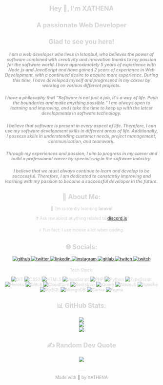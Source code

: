 <div draggable="false" (dragstart)="false;" align="center" style="align: center; text-decoration:none; color: lightgrey; cursor: default; pointer-events:none; user-drag: none;
    -webkit-user-drag: none;
    user-select: none;
    -moz-user-select: none;
    -webkit-user-select: none;
    -ms-user-select: none;">
 <h2 align="center">Hey 👋, I'm XATHENA</h2>

<h2 align="center">A passionate Web Developer</h2>

## Glad to see you here!

<div style="color: darkgray">
    <h5>I am a web developer who lives in Istanbul, who believes the power of software combined with creativity
            and innovation thanks to my passion for the software world. I have approximately 5 years of experience
            with Node.js and JavaScript and have gained 2 years of experience in Web Development, with a continued
            desire to acquire more experience. During this time, I have developed myself and progressed in my career
            by working on various different projects.</h5>

 <h5>I have a philosophy that "Software is not just a job, it's a way of life. Push the boundaries and
            make anything possible." I am always open to learning and improving, and I take the time to keep up
            with the latest developments in software technology.</h5>

 <h5>I believe that software is present in every aspect of life. Therefore, I can use my software
            development skills in different areas of life. Additionally, I possess skills in understanding
            customer needs, project management, communication, and teamwork.</h5>

<h5>Through my experiences and passion, I aim to progress in my career and build a professional
            career by specializing in the software industry.</h5>

<h5>I believe that we must always continue to learn and develop to be successful. Therefore,
            I am dedicated to constantly improving and learning with my passion to become a
            successful developer in the future.</h5>
    </div>

## 💫 About Me:

🌱 I’m currently learning **laravel**

❓ Ask me about anything related to [discord.js](https://discordjs.dev)

⚡ Fun fact: I use mouse a lot when coding.

## 🌐 Socials:

<div align="center">
        <a href="https://github.com/x4th3n4" target="_blank">
            <img src=https://img.shields.io/badge/github-%2324292e.svg?&style=for-the-badge&logo=github&logoColor=white
                 alt=github style="margin-bottom: 5px;"/>
        </a>
        <a href="https://twitter.com/xathenatw" target="_blank">
            <img src=https://img.shields.io/badge/twitter-%2300acee.svg?&style=for-the-badge&logo=twitter&logoColor=white
                 alt=twitter style="margin-bottom: 5px;"/>
        </a>
        <a href="https://linkedin.com/in/yildizbrk" target="_blank">
            <img src=https://img.shields.io/badge/linkedin-%231E77B5.svg?&style=for-the-badge&logo=linkedin&logoColor=white
                 alt=linkedin style="margin-bottom: 5px;"/>
        </a>
        <a href="https://instagram.com/xathenagram" target="_blank">
            <img src=https://img.shields.io/badge/instagram-%23000000.svg?&style=for-the-badge&logo=instagram&logoColor=white
                 alt=instagram style="margin-bottom: 5px;"/>
        </a>
        <a href="https://gitlab.com/devxathena" target="_blank">
            <img src=https://img.shields.io/badge/gitlab-330F63.svg?&style=for-the-badge&logo=gitlab&logoColor=white
                 alt=gitlab style="margin-bottom: 5px;"/>
        </a>
        <a href="https://twitch.tv/xathena_" target="_blank">
            <img src=https://img.shields.io/badge/Twitch-%239146FF.svg?&style=for-the-badge&logo=twitch&logoColor=white
                 alt=twitch style="margin-bottom: 5px;"/>
        </a>
        <a href="https://repl.it/@x4th3n4" target="_blank">
            <img src=https://img.shields.io/badge/repl-it.svg?style=for-the-badge&logo=replit&logoColor=white
                 alt=twitch style="margin-bottom: 5px;"/>
        </a>
</div>

Tech Stack:

![GIT](https://img.shields.io/badge/git-scm.svg?style=for-the-badge&logo=git&logoColor=white)
    ![CSS3](https://img.shields.io/badge/css3-%231572B6.svg?style=for-the-badge&logo=css3&logoColor=white)
    ![HTML5](https://img.shields.io/badge/html5-%23E34F26.svg?style=for-the-badge&logo=html5&logoColor=white)
    ![JavaScript](https://img.shields.io/badge/javascript-%23323330.svg?style=for-the-badge&logo=javascript&logoColor=%23F7DF1E)
    ![PHP](https://img.shields.io/badge/php-%23777BB4.svg?style=for-the-badge&logo=php&logoColor=white)
    ![Python](https://img.shields.io/badge/python-3670A0?style=for-the-badge&logo=python&logoColor=ffdd54)
    ![TypeScript](https://img.shields.io/badge/typescript-%23007ACC.svg?style=for-the-badge&logo=typescript&logoColor=white)
    ![Heroku](https://img.shields.io/badge/heroku-%23430098.svg?style=for-the-badge&logo=heroku&logoColor=white)
    ![Glitch](https://img.shields.io/badge/glitch-%233333FF.svg?style=for-the-badge&logo=glitch&logoColor=white)
    ![Cloudflare](https://img.shields.io/badge/Cloudflare-F38020?style=for-the-badge&logo=Cloudflare&logoColor=white)
    ![Bootstrap](https://img.shields.io/badge/bootstrap-%23563D7C.svg?style=for-the-badge&logo=bootstrap&logoColor=white)
    ![jQuery](https://img.shields.io/badge/jquery-%230769AD.svg?style=for-the-badge&logo=jquery&logoColor=white)
    ![NodeJS](https://img.shields.io/badge/node.js-6DA55F?style=for-the-badge&logo=node.js&logoColor=white)
    ![Apache](https://img.shields.io/badge/apache-%23D42029.svg?style=for-the-badge&logo=apache&logoColor=white)
    ![MySQL](https://img.shields.io/badge/mysql-%2300f.svg?style=for-the-badge&logo=mysql&logoColor=white)
    ![MongoDB](https://img.shields.io/badge/MongoDB-%234ea94b.svg?style=for-the-badge&logo=mongodb&logoColor=white)
    ![Canva](https://img.shields.io/badge/Canva-%2300C4CC.svg?style=for-the-badge&logo=Canva&logoColor=white)
    ![Figma](https://img.shields.io/badge/figma-%23F24E1E.svg?style=for-the-badge&logo=figma&logoColor=white)

## 📊 GitHub Stats:

![](https://github-readme-stats.vercel.app/api?username=X4TH3N4&theme=dark&hide_border=false&include_all_commits=true&count_private=true)<br/>
    ![](https://github-readme-streak-stats.herokuapp.com/?user=X4TH3N4&theme=dark&hide_border=false)<br/>
    ![](https://github-readme-stats.vercel.app/api/top-langs/?username=X4TH3N4&theme=dark&hide_border=false&include_all_commits=true&count_private=true&layout=compact)

   ## ✍️ Random Dev Quote

![](https://quotes-github-readme.vercel.app/api?type=horizontal&theme=dark)

    ___
</div>
<div align="center" style="text-decoration:none; color: darkgrey; cursor: default;"><a href="https://github.com/X4TH3N4"
                                                                                       style="text-decoration:none; color: darkgrey; cursor: default;"
                                                                                       target="_blank">Made with 💜 by
    XATHENA</a></div>
